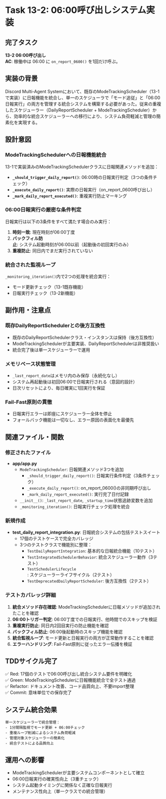 # Task 13-2: 06:00呼び出しシステム実装

## 完了タスク
**13-2 06:00呼び出し**  
**AC**: 稼働中は 06:00 に `on_report_0600()` を1回だけ呼ぶ。

## 実装の背景
Discord Multi-Agent Systemにおいて、既存のModeTrackingScheduler（13-1で実装）に日報機能を統合し、単一のスケジューラで「モード追従」と「06:00日報実行」の両方を管理する統合システムを構築する必要があった。従来の重複したスケジューラー（DailyReportScheduler + ModeTrackingScheduler）から、効率的な統合スケジューラーへの移行により、システム負荷軽減と管理の簡素化を実現する。

## 設計意図

### ModeTrackingSchedulerへの日報機能統合
13-1で実装済みのModeTrackingSchedulerクラスに日報関連メソッドを追加：
- **`_should_trigger_daily_report()`**: 06:00時の日報実行判定（3つの条件チェック）
- **`_execute_daily_report()`**: 実際の日報実行（on_report_0600呼び出し）  
- **`_mark_daily_report_executed()`**: 重複実行防止マーキング

### 06:00日報実行の厳密な条件判定
日報実行は以下の3条件をすべて満たす場合のみ実行：
1. **時刻一致**: 現在時刻が06:00丁度
2. **バックフィル防止**: システム起動時刻が06:00以前（起動後の初回実行のみ）
3. **重複防止**: 同日内でまだ実行されていない

### 統合された監視ループ
`_monitoring_iteration()`内で2つの処理を統合実行：
- モード更新チェック（13-1既存機能）
- 日報実行チェック（13-2新機能）

## 副作用・注意点

### 既存DailyReportSchedulerとの後方互換性
- 既存のDailyReportSchedulerクラス・インスタンスは保持（後方互換性）
- ModeTrackingSchedulerが主要実装、DailyReportSchedulerは非推奨扱い
- 統合完了後は単一スケジューラーで運用

### メモリベース状態管理
- `_last_report_date`はメモリ内のみ保存（永続化なし）
- システム再起動後は初回06:00で日報実行される（意図的設計）
- 日次リセットにより、毎日確実に1回実行を保証

### Fail-Fast原則の貫徹
- 日報実行エラーは即座にスケジューラー全体を停止
- フォールバック機能は一切なし、エラー原因の表面化を最優先

## 関連ファイル・関数

### 修正されたファイル
- **app/app.py**
  - `ModeTrackingScheduler`: 日報関連メソッド3つを追加
    - `_should_trigger_daily_report()`: 日報実行条件判定（3条件チェック）
    - `_execute_daily_report()`: on_report_0600()の非同期呼び出し
    - `_mark_daily_report_executed()`: 実行完了日付記録
  - `__init__()`: `_last_report_date`, `_startup_time`状態追跡変数を追加
  - `_monitoring_iteration()`: 日報実行チェック処理を統合

### 新規作成
- **test_daily_report_integration.py**: 日報統合システムの包括テストスイート
  - 17個のテストケースで完全カバレッジ
  - 3つのテストクラスで機能別に整理：
    - `TestDailyReportIntegration`: 基本的な日報統合機能（10テスト）
    - `TestIntegratedSchedulerBehavior`: 統合スケジューラー動作（3テスト）  
    - `TestSchedulerLifecycle`: スケジューラーライフサイクル（2テスト）
    - `TestDeprecatedDailyReportScheduler`: 後方互換性（2テスト）

### テストカバレッジ詳細
1. **統合メソッド存在確認**: ModeTrackingSchedulerに日報メソッドが追加されたことを確認
2. **06:00トリガー判定**: 06:00丁度での日報実行、他時間でのスキップを検証
3. **重複実行防止**: 同日内2回目実行の防止機能を確認
4. **バックフィル防止**: 06:00後起動時のスキップ機能を確認  
5. **統合監視ループ**: モード更新と日報実行の両方が正常動作することを確認
6. **エラーハンドリング**: Fail-Fast原則に従ったエラー伝播を検証

## TDDサイクル完了
✅ Red: 17個のテストで06:00呼び出し統合システム要件を明確化  
✅ Green: ModeTrackingSchedulerに日報機能統合で全テスト通過  
✅ Refactor: ドキュメント改善、コード品質向上、不要import整理  
✅ Commit: 意味単位での保存完了

## システム統合効果
```
単一スケジューラーで統合管理：
- 1分間隔監視でモード更新 + 06:00チェック
- 重複ループ削減によるシステム負荷軽減  
- 管理対象スケジューラーの簡素化
- 統合テストによる品質向上
```

## 運用への影響
- ModeTrackingSchedulerが主要システムコンポーネントとして確立
- 06:00日報実行の確実性向上（3重チェック）
- システム起動タイミングに関係なく正確な日報実行
- メンテナンス性向上（単一クラスでの統合管理）